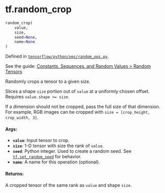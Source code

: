 <div itemscope itemtype="http://developers.google.com/ReferenceObject">
<meta itemprop="name" content="tf.random_crop" />
</div>

# tf.random_crop

``` python
random_crop(
    value,
    size,
    seed=None,
    name=None
)
```



Defined in [`tensorflow/python/ops/random_ops.py`](https://www.tensorflow.org/code/tensorflow/python/ops/random_ops.py).

See the guide: [Constants, Sequences, and Random Values > Random Tensors](../../../api_guides/python/constant_op.md#Random_Tensors)

Randomly crops a tensor to a given size.

Slices a shape `size` portion out of `value` at a uniformly chosen offset.
Requires `value.shape >= size`.

If a dimension should not be cropped, pass the full size of that dimension.
For example, RGB images can be cropped with
`size = [crop_height, crop_width, 3]`.

#### Args:

* <b>`value`</b>: Input tensor to crop.
* <b>`size`</b>: 1-D tensor with size the rank of `value`.
* <b>`seed`</b>: Python integer. Used to create a random seed. See
    [`tf.set_random_seed`](../tf/set_random_seed.md)
    for behavior.
* <b>`name`</b>: A name for this operation (optional).


#### Returns:

  A cropped tensor of the same rank as `value` and shape `size`.